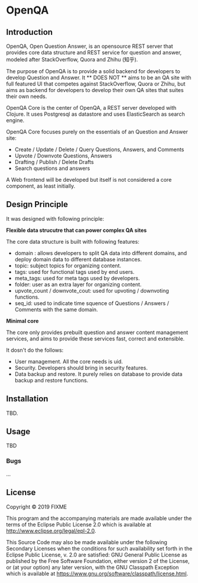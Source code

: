 # OpenQA

## Introduction

OpenQA, Open Question Answer, is an opensource REST server that provides core data structure and REST service for question and answer, modeled after StackOverflow, Quora and Zhihu (知乎).

The purpose of OpenQA is to provide a solid backend for developers to develop Question and Answer. It ** DOES NOT ** aims to be an QA site with full featured UI that competes against StackOverflow, Quora or Zhihu, but aims as backend for developers to develop their own QA sites that suites their own needs.

OpenQA Core is the center of OpenQA, a REST server developed with Clojure. It uses Postgresql as datastore and uses ElasticSearch as search engine.

OpenQA Core focuses purely on the essentials of an Question and Answer site:

- Create / Update / Delete / Query Questions, Answers, and Comments
- Upvote / Downvote Questions, Answers
- Drafting / Publish / Delete Drafts
- Search questions and answers

A Web frontend will be developed but itself is not considered a core component, as least initially.

## Design Principle

It was designed with following principle:

**Flexible data strucutre that can power complex QA sites**

The core data structure is built with following features:

- domain : allows developers to split QA data into different domains, and deploy domain data to different database instances.
- topic: subject topics for organizing content.
- tags: used for functional tags used by end users.
- meta_tags: used for meta tags used by developers.
- folder: user as an extra layer for organizing content.
- upvote_count / downvote_cout: used for upvoting / downvoting functions.
- seq_id: used to indicate time squence of Questions / Answers / Comments with the same domain.

**Minimal core**

The core only provides prebuilt question and answer content management services, and aims to provide these services fast, correct and extensible.

It dosn't do the follows:

- User management. All the core needs is uid.
- Security. Developers should bring in security features.
- Data backup and restore. It purely relies on database to provide data backup and restore functions.

## Installation

TBD.

## Usage

TBD

### Bugs

...

## License

Copyright © 2019 FIXME

This program and the accompanying materials are made available under the
terms of the Eclipse Public License 2.0 which is available at
http://www.eclipse.org/legal/epl-2.0.

This Source Code may also be made available under the following Secondary
Licenses when the conditions for such availability set forth in the Eclipse
Public License, v. 2.0 are satisfied: GNU General Public License as published by
the Free Software Foundation, either version 2 of the License, or (at your
option) any later version, with the GNU Classpath Exception which is available
at https://www.gnu.org/software/classpath/license.html.
